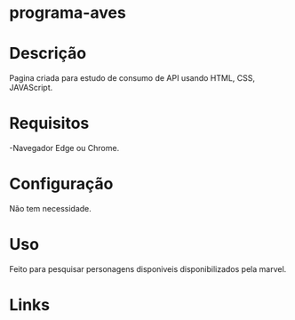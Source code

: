 # programa-aves
# Descrição
Pagina criada para estudo de consumo de API usando HTML, CSS, JAVAScript.

# Requisitos
-Navegador Edge ou Chrome.

# Configuração
Não tem necessidade.

# Uso
Feito para pesquisar personagens disponiveis disponibilizados pela marvel.

# Links

